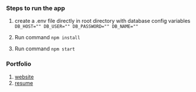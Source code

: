 ### Steps to run the app

1. create a .env file directly in root directory with database config variables
`
DB_HOST=""
DB_USER=""
DB_PASSWORD=""
DB_NAME=""
`

2. Run command `npm install`

3. Run command `npm start`

### Portfolio
1. [website](https://portfolio-1sh1vam.vercel.app)
2. [resume](https://s3.amazonaws.com/attachments.angel.co/8624130-7d8ae7575947afa2f6665440d5676a49.pdf?X-Amz-Algorithm=AWS4-HMAC-SHA256&X-Amz-Credential=ASIATAVHNKYQTINXJSFK%2F20230625%2Fus-east-1%2Fs3%2Faws4_request&X-Amz-Date=20230625T083347Z&X-Amz-Expires=3600&X-Amz-Security-Token=IQoJb3JpZ2luX2VjEMD%2F%2F%2F%2F%2F%2F%2F%2F%2F%2FwEaCXVzLXdlc3QtMiJIMEYCIQDiQkZ3s0LAJAcWXoDVQtbddhhZ7MEulFsRJfQDJ%2BC1nAIhAJf4l3Eah1G7vJiCBgoCYaBuU7FHp0DsKhkOsP9EPmdPKooFCCkQABoMMjA3NTgzMjcwNDMzIgzAW5rmXJ%2FIyHJPwv0q5wTHma9Kg%2BLEupmIkTs6kHUBdLz2QBLlqS1doCRDBmP4fIgodakN%2FXKnW1%2BWsP7AcM9TzmrTz3rtv7bx5w6MWFOUlQcDWoWKBaGkTyftXE3f9jlLbDdCIB81utCtcLYk1tqKjmxE4%2F9GxGBF5pPoAX9XpYVmdsA7LkSX5YTgNcdjNGRJB9KOlR9EyIGhBIDbtyKIEQsnqbRKdzc0D6%2Bpb%2BPoz5hSVY7aywQ27AzPf193qLUXhG9oWy3KkXIGBJ3JSRMi6iYDZzt031271HKNPNk2NM%2BKDiKgcki51dzkSJ%2Fv5uagkbMfDVSPUpwJq2fQFu5CpTOTZ6PA49ur5XZUiU14ZtrASTx3VNfAUa0piN4sEg%2BSwXc2FvREYQzXF4oifmsGzefdaHzm4aCnNOWq55Am0ZqRPp%2FhEJHdTuoTDUG4Eo0yYuJMPtidpdVLswx2rt0C%2FGubpAWdQxz0XSiDzxH73q%2BjJ0lv9IoVd2E19%2Bv%2F651bh%2FnWbt4cOC0s98t9krD%2FU6JNRLaM9%2FGyIvJMFWXDdkqDaIZ4KBWOmFB8I%2FYAMNeq9LZRI4FAKPb3ELerxnQ25apE76NHFVaX8ZGyIV5cZl5HD7fsI3BGErN6zsbsjYQnmhDhEyyM4jMJz4c4GDc9ioPEEOJP7bj70uqWFqeSReG%2FEVFxj5J1%2FuttdpbVBd%2Fd9ZOdyCbJLkVBynzhdXSvU3fC%2BErEn6lHfVuq6aTK4XQSJ9ZIue9kf1HSNeaokxM0mL4LuZMnJ6f10Ti2rM1LyQhsqBOy7WlKd3OOGa9FfPgR0u0ZSTyUxqEaunVwy3cqXSDvTbkwjeXfpAY6mQFEiwTi1nm1UIGsuyDMi%2B35Vxsjmtc5mnwiWOSwmLMX9Jh9mvJ9m68g1RIvHpzVBPLmxvjJEijCxnR3UFKPkmk180cPv8QYwaVGdHxUSJbwfrxg8NLwKLZG2EO1ujlKhel9P3bzdIWTXVvQZetgcx9jRvlz33c2n0YABLak1BxcKIuTRQoLlXil6JvrGZAuJiwTovXOh8fPW5o%3D&X-Amz-SignedHeaders=host&X-Amz-Signature=ef2104dfee6b4588f21d705d809939af44c8f6b0becd8f8b8bdcf36938097658)
